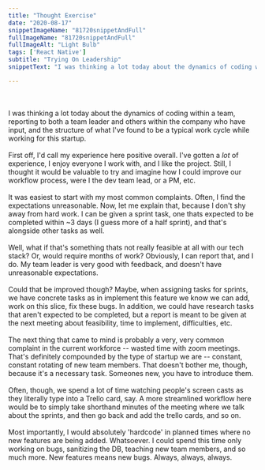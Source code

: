 ```yaml
---
title: "Thought Exercise"
date: "2020-08-17"
snippetImageName: "81720snippetAndFull"
fullImageName: "81720snippetAndFull"
fullImageAlt: "Light Bulb"
tags: ['React Native']
subtitle: "Trying On Leadership"
snippetText: "I was thinking a lot today about the dynamics of coding within a team, reporting to both a team leader and others within the company who have input, and the structure of what I've found to be a typical work cycle while working for this startup."

---
```

<br>
<br>
I was thinking a lot today about the dynamics of coding within a team, reporting to both a team leader and others within the company who have input, and the structure of what I've found to be a typical work cycle while working for this startup.
<br>
<br>
First off, I'd call my experience here positive overall.  I've gotten a <em>lot</em> of experience, I enjoy everyone I work with, and I like the project.  Still, I thought it would be valuable to try and imagine how I could improve our workflow process, were I the dev team lead, or a PM, etc.
<br>
<br>
It was easiest to start with my most common complaints.  Often, I find the expectations unreasonable.  Now, let me explain that, because I don't shy away from hard work.  I can be given a sprint task, one thats expected to be completed within ~3 days (I guess more of a half sprint), and that's alongside other tasks as well.
<br>
<br>
Well, what if that's something thats not really feasible at all with our tech stack?  Or, would require months of work?  Obviously, I can report that, and I do.  My team leader is very good with feedback, and doesn't have unreasonable expectations.
<br>
<br>
Could that be improved though?  Maybe, when assigning tasks for sprints, we have concrete tasks as in implement this feature we know we can add, work on this slice, fix these bugs.  In addition, we could have research tasks that aren't expected to be completed, but a report is meant to be given at the next meeting about feasibility, time to implement, difficulties, etc.
<br>
<br>
The next thing that came to mind is probably a very, very common complaint in the current workforce -- wasted time with zoom meetings.  That's definitely compounded by the type of startup we are -- constant, constant rotating of new team members.  That doesn't bother me, though, because it's a necessary task.  Someones new, you have to introduce them.
<br>
<br>
Often, though, we spend a lot of time watching people's screen casts as they literally type into a Trello card, say.  A more streamlined workflow here would be to simply take shorthand minutes of the meeting where we talk about the sprints, and then go back and add the trello cards, and so on.
<br>
<br>
Most importantly, I would absolutely 'hardcode' in planned times where no new features are being added.  Whatsoever.  I could spend this time only working on bugs, sanitizing the DB, teaching new team members, and so much more.  New features means new bugs.  Always, always, always.
<br>
<br>

